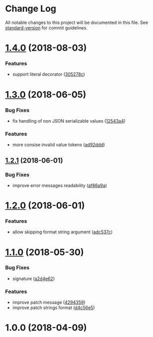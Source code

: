 # Change Log

All notable changes to this project will be documented in this file. See [standard-version](https://github.com/conventional-changelog/standard-version) for commit guidelines.

<a name="1.4.0"></a>
# [1.4.0](https://github.com/medikoo/sprintf-kit/compare/v1.3.0...v1.4.0) (2018-08-03)


### Features

* support literal decorator ([305278c](https://github.com/medikoo/sprintf-kit/commit/305278c))



<a name="1.3.0"></a>
# [1.3.0](https://github.com/medikoo/sprintf-kit/compare/v1.2.1...v1.3.0) (2018-06-05)


### Bug Fixes

* fix handling of non JSON serializable values ([12543a4](https://github.com/medikoo/sprintf-kit/commit/12543a4))


### Features

* more consise invalid value tokens ([ad92ddd](https://github.com/medikoo/sprintf-kit/commit/ad92ddd))



<a name="1.2.1"></a>
## [1.2.1](https://github.com/medikoo/sprintf-kit/compare/v1.2.0...v1.2.1) (2018-06-01)


### Bug Fixes

* improve error messages readability ([af86a9a](https://github.com/medikoo/sprintf-kit/commit/af86a9a))



<a name="1.2.0"></a>
# [1.2.0](https://github.com/medikoo/sprintf-kit/compare/v1.1.0...v1.2.0) (2018-06-01)


### Features

* allow skipping format string argument ([adc537c](https://github.com/medikoo/sprintf-kit/commit/adc537c))



<a name="1.1.0"></a>
# [1.1.0](https://github.com/medikoo/sprintf-kit/compare/v1.0.0...v1.1.0) (2018-05-30)


### Bug Fixes

* signature ([a2d4e62](https://github.com/medikoo/sprintf-kit/commit/a2d4e62))


### Features

* improve patch message ([4294359](https://github.com/medikoo/sprintf-kit/commit/4294359))
* improve patch strings format ([d4c56e5](https://github.com/medikoo/sprintf-kit/commit/d4c56e5))



<a name="1.0.0"></a>
# 1.0.0 (2018-04-09)
